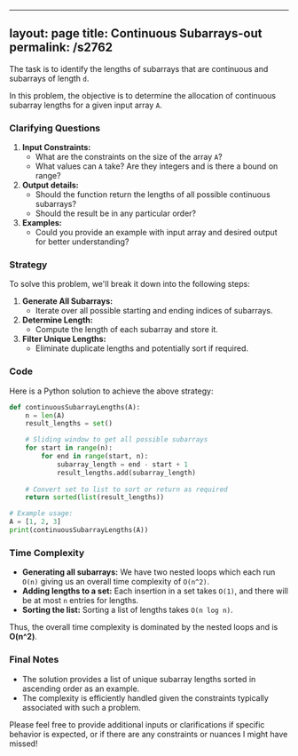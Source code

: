 
---
layout: page
title:  Continuous Subarrays-out
permalink: /s2762
---

The task is to identify the lengths of subarrays that are continuous and subarrays of length `d`. 

In this problem, the objective is to determine the allocation of continuous subarray lengths for a given input array `A`.

### Clarifying Questions

1. **Input Constraints:**
    - What are the constraints on the size of the array `A`?
    - What values can `A` take? Are they integers and is there a bound on range?
2. **Output details:**
    - Should the function return the lengths of all possible continuous subarrays?
    - Should the result be in any particular order?
3. **Examples:**
    - Could you provide an example with input array and desired output for better understanding?

### Strategy

To solve this problem, we'll break it down into the following steps:
1. **Generate All Subarrays:**
    - Iterate over all possible starting and ending indices of subarrays.
2. **Determine Length:**
    - Compute the length of each subarray and store it.
3. **Filter Unique Lengths:**
    - Eliminate duplicate lengths and potentially sort if required.

### Code

Here is a Python solution to achieve the above strategy:

```python
def continuousSubarrayLengths(A):
    n = len(A)
    result_lengths = set()

    # Sliding window to get all possible subarrays
    for start in range(n):
        for end in range(start, n):
            subarray_length = end - start + 1
            result_lengths.add(subarray_length)
    
    # Convert set to list to sort or return as required
    return sorted(list(result_lengths))

# Example usage:
A = [1, 2, 3]
print(continuousSubarrayLengths(A))
```

### Time Complexity

- **Generating all subarrays:** We have two nested loops which each run `O(n)` giving us an overall time complexity of `O(n^2)`.
- **Adding lengths to a set:** Each insertion in a set takes `O(1)`, and there will be at most `n` entries for lengths.
- **Sorting the list:** Sorting a list of lengths takes `O(n log n)`.

Thus, the overall time complexity is dominated by the nested loops and is **O(n^2)**.

### Final Notes

- The solution provides a list of unique subarray lengths sorted in ascending order as an example.
- The complexity is efficiently handled given the constraints typically associated with such a problem. 

Please feel free to provide additional inputs or clarifications if specific behavior is expected, or if there are any constraints or nuances I might have missed!